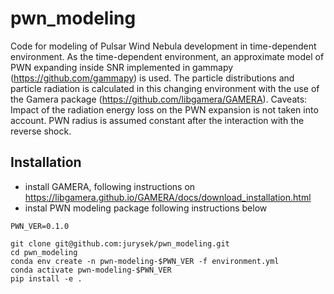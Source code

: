 # pwn_modeling
Code for modeling of Pulsar Wind Nebula development in time-dependent environment. As the time-dependent environment, an approximate model of PWN expanding inside SNR implemented in gammapy (https://github.com/gammapy) is used. The particle distributions and particle radiation is calculated in this changing environment with the use of the Gamera package (https://github.com/libgamera/GAMERA). Caveats: Impact of the radiation energy loss on the PWN expansion is not taken into account. PWN radius is assumed constant after the interaction with the reverse shock.

## Installation
- install GAMERA, following instructions on https://libgamera.github.io/GAMERA/docs/download_installation.html
- instal PWN modeling package following instructions below
```
PWN_VER=0.1.0

git clone git@github.com:jurysek/pwn_modeling.git
cd pwn_modeling
conda env create -n pwn-modeling-$PWN_VER -f environment.yml
conda activate pwn-modeling-$PWN_VER
pip install -e .
```
